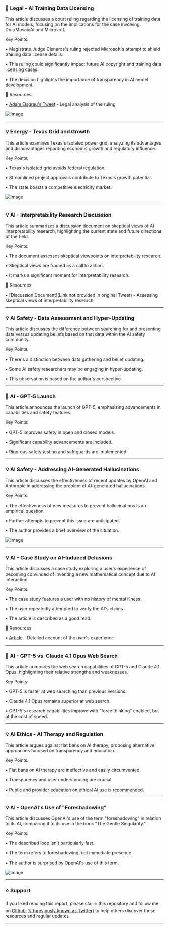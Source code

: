 ### 🤖 Legal - AI Training Data Licensing

This article discusses a court ruling regarding the licensing of training data for AI models, focusing on the implications for the case involving DbrxMosaicAI and Microsoft.

Key Points:

• Magistrate Judge Cisneros's ruling rejected Microsoft's attempt to shield training data license details.

• This ruling could significantly impact future AI copyright and training data licensing cases.

• The decision highlights the importance of transparency in AI model development.


🔗 Resources:

• [Adam Eisgrau's Tweet](https://x.com/AdamEisgrau/status/1953913511895347693) - Legal analysis of the ruling

![Image](https://pbs.twimg.com/media/Gx2x-_RbsAETvfl?format=jpg&name=small)

---
### 💡 Energy - Texas Grid and Growth

This article examines Texas's isolated power grid, analyzing its advantages and disadvantages regarding economic growth and regulatory influence.

Key Points:

• Texas's isolated grid avoids federal regulation.

• Streamlined project approvals contribute to Texas's growth potential.

• The state boasts a competitive electricity market.


![Image](https://pbs.twimg.com/media/Gx2IQZnXoAAgi7Q?format=png&name=small)

---
### 💡 AI - Interpretability Research Discussion

This article summarizes a discussion document on skeptical views of AI interpretability research, highlighting the current state and future directions of the field.

Key Points:

• The document assesses skeptical viewpoints on interpretability research.

• Skeptical views are framed as a call to action.

• It marks a significant moment for interpretability research.


🔗 Resources:

• [Discussion Document](Link not provided in original Tweet) - Assessing skeptical views of interpretability research


---
### 💡 AI Safety - Data Assessment and Hyper-Updating

This article discusses the difference between searching for and presenting data versus updating beliefs based on that data within the AI safety community.

Key Points:

• There's a distinction between data gathering and belief updating.

• Some AI safety researchers may be engaging in hyper-updating.

• This observation is based on the author's perspective.


---
### 🚀 AI - GPT-5 Launch

This article announces the launch of GPT-5, emphasizing advancements in capabilities and safety features.

Key Points:

• GPT-5 improves safety in open and closed models.

• Significant capability advancements are included.

• Rigorous safety testing and safeguards are implemented.


---
### 💡 AI Safety - Addressing AI-Generated Hallucinations

This article discusses the effectiveness of recent updates by OpenAI and Anthropic in addressing the problem of AI-generated hallucinations.

Key Points:

• The effectiveness of new measures to prevent hallucinations is an empirical question.

•  Further attempts to prevent this issue are anticipated.

• The author provides a brief overview of the situation.


![Image](https://pbs.twimg.com/media/Gx1UwqybsAEIuLg?format=jpg&name=small)

---
### 💡 AI - Case Study on AI-Induced Delusions

This article discusses a case study exploring a user's experience of becoming convinced of inventing a new mathematical concept due to AI interaction.

Key Points:

• The case study features a user with no history of mental illness.

• The user repeatedly attempted to verify the AI's claims.

• The article is described as a good read.


🔗 Resources:

• [Article](https://t.co/F0DhgAbx8X) - Detailed account of the user's experience



---
### 🤖 AI - GPT-5 vs. Claude 4.1 Opus Web Search

This article compares the web search capabilities of GPT-5 and Claude 4.1 Opus, highlighting their relative strengths and weaknesses.

Key Points:

• GPT-5 is faster at web searching than previous versions.

• Claude 4.1 Opus remains superior at web search.

• GPT-5's research capabilities improve with "force thinking" enabled, but at the cost of speed.


---
### 💡 AI Ethics - AI Therapy and Regulation

This article argues against flat bans on AI therapy, proposing alternative approaches focused on transparency and education.

Key Points:

• Flat bans on AI therapy are ineffective and easily circumvented.

• Transparency and user understanding are crucial.

• Public and provider education on ethical AI use is recommended.


---
### 💡 AI - OpenAI's Use of "Foreshadowing"

This article discusses OpenAI's use of the term "foreshadowing" in relation to its AI, comparing it to its use in the book "The Gentle Singularity."

Key Points:

• The described loop isn't particularly fast.

• The term refers to foreshadowing, not immediate presence.

• The author is surprised by OpenAI's use of this term.


![Image](https://pbs.twimg.com/media/Gxx5hoTbcAAzoP9?format=jpg&name=small)


---

### ⭐️ Support

If you liked reading this report, please star ⭐️ this repository and follow me on [Github](https://github.com/Drix10), [𝕏 (previously known as Twitter)](https://x.com/DRIX_10_) to help others discover these resources and regular updates.

---